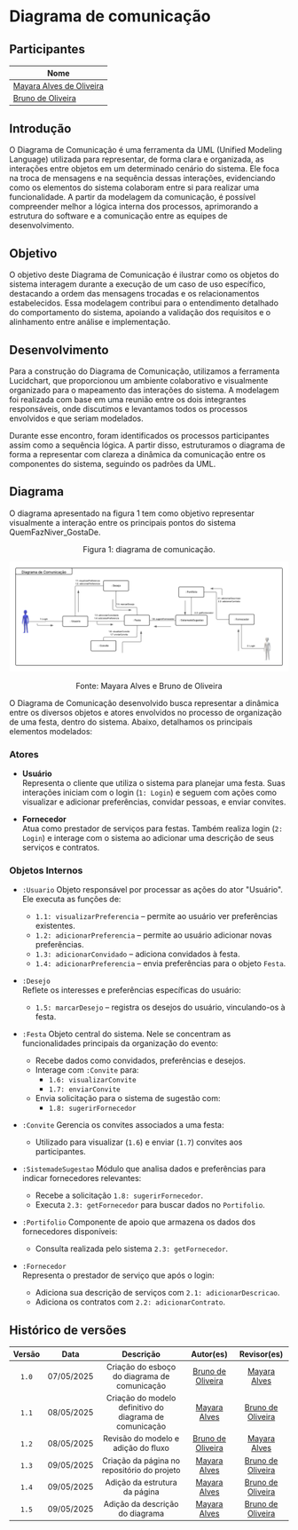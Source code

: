 # Diagrama de comunicação

## Participantes

| Nome                      | 
|---------------------------|
| [Mayara Alves de Oliveira](https://github.com/mayara-tech) | 
| [Bruno de Oliveira](https://github.com/BrunoOLiveirax) |

## Introdução 

O Diagrama de Comunicação é uma ferramenta da UML (Unified Modeling Language) utilizada para representar, de forma clara e organizada, as interações entre objetos em um determinado cenário do sistema. Ele foca na troca de mensagens e na sequência dessas interações, evidenciando como os elementos do sistema colaboram entre si para realizar uma funcionalidade. A partir da modelagem da comunicação, é possível compreender melhor a lógica interna dos processos, aprimorando a estrutura do software e a comunicação entre as equipes de desenvolvimento.

## Objetivo

O objetivo deste Diagrama de Comunicação é ilustrar como os objetos do sistema interagem durante a execução de um caso de uso específico, destacando a ordem das mensagens trocadas e os relacionamentos estabelecidos. Essa modelagem contribui para o entendimento detalhado do comportamento do sistema, apoiando a validação dos requisitos e o alinhamento entre análise e implementação.

## Desenvolvimento

Para a construção do Diagrama de Comunicação, utilizamos a ferramenta Lucidchart, que proporcionou um ambiente colaborativo e visualmente organizado para o mapeamento das interações do sistema. A modelagem foi realizada com base em uma reunião entre os dois integrantes responsáveis, onde discutimos e levantamos todos os processos envolvidos e que seriam modelados. 

Durante esse encontro, foram identificados os processos participantes assim como a sequência lógica. A partir disso, estruturamos o diagrama de forma a representar com clareza a dinâmica da comunicação entre os componentes do sistema, seguindo os padrões da UML.

## Diagrama

O diagrama apresentado na figura 1 tem como objetivo representar visualmente a interação entre os principais pontos do sistema QuemFazNiver_GostaDe.

<center>Figura 1: diagrama de comunicação.</center>

![Diagrama de sequencia](./assets/Diagrama-de-comunicacao.png)

<center>Fonte: Mayara Alves e Bruno de Oliveira </center>
 
 

O Diagrama de Comunicação desenvolvido busca representar a dinâmica entre os diversos objetos e atores envolvidos no processo de organização de uma festa, dentro do sistema. Abaixo, detalhamos os principais elementos modelados:


### Atores

- **Usuário**  
  Representa o cliente que utiliza o sistema para planejar uma festa. Suas interações iniciam com o login (`1: Login`) e seguem com ações como visualizar e adicionar preferências, convidar pessoas, e enviar convites.

- **Fornecedor**  
  Atua como prestador de serviços para festas. Também realiza login (`2: Login`) e interage com o sistema ao adicionar uma descrição de seus serviços e contratos.


### Objetos Internos

- `:Usuario`
  Objeto responsável por processar as ações do ator "Usuário". Ele executa as funções de:
  - `1.1: visualizarPreferencia` – permite ao usuário ver preferências existentes.
  - `1.2: adicionarPreferencia` – permite ao usuário adicionar novas preferências.
  - `1.3: adicionarConvidado` – adiciona convidados à festa.
  - `1.4: adicionarPreferencia` – envia preferências para o objeto `Festa`.

- `:Desejo`  
  Reflete os interesses e preferências específicas do usuário:
  - `1.5: marcarDesejo` – registra os desejos do usuário, vinculando-os à festa.

- `:Festa` 
  Objeto central do sistema. Nele se concentram as funcionalidades principais da organização do evento:
  - Recebe dados como convidados, preferências e desejos.
  - Interage com `:Convite` para:
    - `1.6: visualizarConvite`
    - `1.7: enviarConvite`
  - Envia solicitação para o sistema de sugestão com:
    - `1.8: sugerirFornecedor`

- `:Convite` 
  Gerencia os convites associados a uma festa:
  - Utilizado para visualizar (`1.6`) e enviar (`1.7`) convites aos participantes.

- `:SistemadeSugestao` 
  Módulo que analisa dados e preferências para indicar fornecedores relevantes:
  - Recebe a solicitação `1.8: sugerirFornecedor`.
  - Executa `2.3: getFornecedor` para buscar dados no `Portifolio`.

- `:Portifolio` 
  Componente de apoio que armazena os dados dos fornecedores disponíveis:
  - Consulta realizada pelo sistema `2.3: getFornecedor`.

- `:Fornecedor`  
  Representa o prestador de serviço que após o login:
  - Adiciona sua descrição de serviços com `2.1: adicionarDescricao`.
  - Adiciona os contratos com `2.2: adicionarContrato`.


## Histórico de versões

| Versão |    Data    |                       Descrição                       |                       Autor(es)                        |                      Revisor(es)                       |
| :----: | :--------: | :---------------------------------------------------: | :----------------------------------------------------: | :----------------------------------------------------: 
| `1.0`  | 07/05/2025|  Criação do esboço do diagrama de comunicação |[Bruno de Oliveira](https://github.com/BrunoOLiveirax)  | [Mayara Alves ](https://github.com/mayara-tech) |
| `1.1`  | 08/05/2025| Criação do modelo definitivo do diagrama de comunicação |[Mayara Alves ](https://github.com/mayara-tech)  | [Bruno de Oliveira](https://github.com/BrunoOLiveirax) |
| `1.2`  | 08/05/2025|  Revisão do modelo e adição do fluxo |[Bruno de Oliveira](https://github.com/BrunoOLiveirax)  | [Mayara Alves ](https://github.com/mayara-tech) |
| `1.3`  | 09/05/2025| Criação da página no repositório do projeto |[Mayara Alves ](https://github.com/mayara-tech)  | [Bruno de Oliveira](https://github.com/BrunoOLiveirax) |
| `1.4`  | 09/05/2025| Adição da estrutura da página |[Mayara Alves ](https://github.com/mayara-tech)  | [Bruno de Oliveira](https://github.com/BrunoOLiveirax) |
| `1.5`  | 09/05/2025| Adição da descrição do diagrama|[Mayara Alves ](https://github.com/mayara-tech)  | [Bruno de Oliveira](https://github.com/BrunoOLiveirax) |